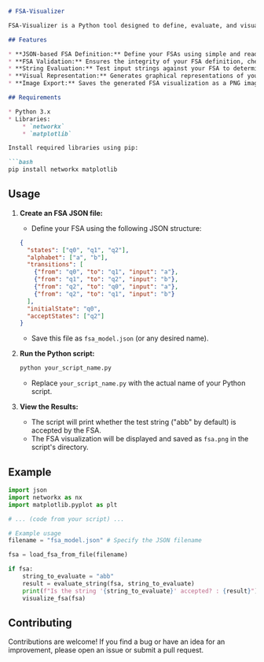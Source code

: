 ```markdown
# FSA-Visualizer

FSA-Visualizer is a Python tool designed to define, evaluate, and visualize Finite State Automata (FSA) from JSON configuration files. It leverages the power of NetworkX for graph manipulation and Matplotlib for visual output, providing a clear and intuitive way to understand FSA behavior.

## Features

* **JSON-based FSA Definition:** Define your FSAs using simple and readable JSON files.
* **FSA Validation:** Ensures the integrity of your FSA definition, checking for valid states, alphabet symbols, and transitions.
* **String Evaluation:** Test input strings against your FSA to determine acceptance.
* **Visual Representation:** Generates graphical representations of your FSAs, highlighting accept states for easy identification.
* **Image Export:** Saves the generated FSA visualization as a PNG image file.

## Requirements

* Python 3.x
* Libraries:
    * `networkx`
    * `matplotlib`

Install required libraries using pip:

```bash
pip install networkx matplotlib
```

## Usage

1.  **Create an FSA JSON file:**
    * Define your FSA using the following JSON structure:

    ```json
    {
      "states": ["q0", "q1", "q2"],
      "alphabet": ["a", "b"],
      "transitions": [
        {"from": "q0", "to": "q1", "input": "a"},
        {"from": "q1", "to": "q2", "input": "b"},
        {"from": "q2", "to": "q0", "input": "a"},
        {"from": "q2", "to": "q1", "input": "b"}
      ],
      "initialState": "q0",
      "acceptStates": ["q2"]
    }
    ```

    * Save this file as `fsa_model.json` (or any desired name).

2.  **Run the Python script:**

    ```bash
    python your_script_name.py
    ```

    * Replace `your_script_name.py` with the actual name of your Python script.

3.  **View the Results:**
    * The script will print whether the test string ("abb" by default) is accepted by the FSA.
    * The FSA visualization will be displayed and saved as `fsa.png` in the script's directory.

## Example

```python
import json
import networkx as nx
import matplotlib.pyplot as plt

# ... (code from your script) ...

# Example usage
filename = "fsa_model.json" # Specify the JSON filename

fsa = load_fsa_from_file(filename)

if fsa:
    string_to_evaluate = "abb"
    result = evaluate_string(fsa, string_to_evaluate)
    print(f"Is the string '{string_to_evaluate}' accepted? : {result}")
    visualize_fsa(fsa)
```

## Contributing

Contributions are welcome! If you find a bug or have an idea for an improvement, please open an issue or submit a pull request.

```
